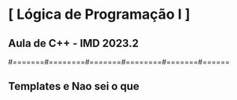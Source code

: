 # [ Lógica de Programação I ]

## Aula de C++ - IMD 2023.2


#=======#========#=======#========#=======#======

## Templates e Nao sei o que

